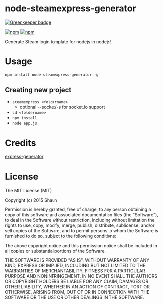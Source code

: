 # node-steamexpress-generator

[![Greenkeeper badge](https://badges.greenkeeper.io/shaunidiot/node-steamexpress-generator.svg)](https://greenkeeper.io/)

[![npm](https://img.shields.io/npm/dt/node-steamexpress-generator.svg)]()
[![npm](https://img.shields.io/npm/v/node-steamexpress-generator.svg)]()

Generate Steam login template for nodejs in nodejs!

# Usage
`npm install node-steamexpress-generator -g`

## Creating new project
- `steamexpress <foldername>`
    - optional --socket/-s for socket.io support
- `cd <foldername>`
- `npm install`
- `node app.js`

# Credits
[express-generator](https://github.com/expressjs/generator)

# License
The MIT License (MIT)

Copyright (c) 2015 Shaun

Permission is hereby granted, free of charge, to any person obtaining a copy
of this software and associated documentation files (the "Software"), to deal
in the Software without restriction, including without limitation the rights
to use, copy, modify, merge, publish, distribute, sublicense, and/or sell
copies of the Software, and to permit persons to whom the Software is
furnished to do so, subject to the following conditions:

The above copyright notice and this permission notice shall be included in all
copies or substantial portions of the Software.

THE SOFTWARE IS PROVIDED "AS IS", WITHOUT WARRANTY OF ANY KIND, EXPRESS OR
IMPLIED, INCLUDING BUT NOT LIMITED TO THE WARRANTIES OF MERCHANTABILITY,
FITNESS FOR A PARTICULAR PURPOSE AND NONINFRINGEMENT. IN NO EVENT SHALL THE
AUTHORS OR COPYRIGHT HOLDERS BE LIABLE FOR ANY CLAIM, DAMAGES OR OTHER
LIABILITY, WHETHER IN AN ACTION OF CONTRACT, TORT OR OTHERWISE, ARISING FROM,
OUT OF OR IN CONNECTION WITH THE SOFTWARE OR THE USE OR OTHER DEALINGS IN THE
SOFTWARE.
